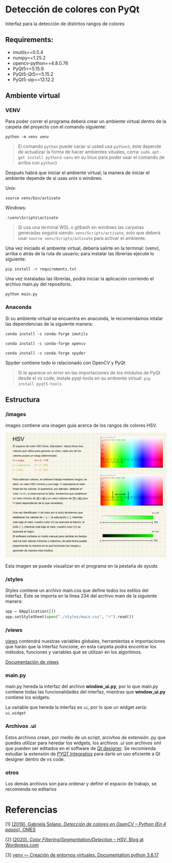 # Detección de colores con PyQt

Interfaz para la detección de distintos rangos de colores

## Requirements:

* imutils==0.5.4
* numpy==1.25.2
* opencv-python==4.8.0.76
* PyQt5==5.15.9
* PyQt5-Qt5==5.15.2
* PyQt5-sip==12.12.2

## Ambiente virtual

### VENV

Para poder correr el programa deberá crear un ambiente virtual dentro de la carpeta del proyecto con el comando siguiente:

```Shell
python -m venv venv
```

> El comando `python` puede variar si usted usa `python3`, éste depende de actualizar la forma de hacer ambientes vituales, corra: `sudo apt-get install python3-venv` en su linux para poder usar el comando de arriba con `python3`

Después habrá que iniciar el ambiente virtual; la manera de iniciar el ambiente depende de si usas unix o windows.

Unix:

```Shell
source venv/bin/activate
```

Windows:

```Shell
.\venv\Scripts\activate
```

> Si usa una terminal WSL o gitbash en windows las carpetas generadas seguirá siendo: `venv/Scripts/activate`, solo que deberá usar `source venv/Scripts/activate` para activar el ambiente.

Una vez iniciado el ambiente virtual, debería salirte en la terminal: (venv), arriba o atrás de la ruta de usuario; para instalar las librerías ejecute lo siguiente:

```Shell
pip install -r requirements.txt
```

Una vez instaladas las librerías, podrá iniciar la aplicación corriendo el archivo main.py del repositorio.

```Shell
python main.py
```
### Anaconda

Si su ambiente virtual se encuentra en anaconda, le recomendamos intalar las dependencias de la siguiente manera:

```Shell
conda install -c conda-forge imutils
```

```Shell
conda install -c conda-forge opencv
```

```Shell
conda install -c conda-forge spyder
```
Spyder contiene todo lo relacionado con OpenCV y PyQt

> Si le aparece un error en las importaciones de los módulos de PyQt desde el vs code, instale pyqt-tools en su ambiente virtual: `pip install pyqt5-tools`

## Estructura

### /images

images contiene una imagen guía acerca de los rangos de colores HSV.

![reference](./images/guide.JPG)

Esta imagen se puede visualizar en el programa en la pestaña de *ayuda*.

### /styles

Styles contiene un archivo main.css que define todos los estilos del interfaz. Éste se importa en la línea 234 del archivo main de la siguiente manera:

```Python
app = QApplication([])
app.setStyleSheet(open("./styles/main.css", "r").read())
```

### /views

[views](https://github.com/AlbertoNM/color_detection_PyQt/tree/main/views) contendrá nuestras variables globales, herramientas e importaciones que harán que la interfaz funcione, en esta carpeta podrá encontrar los métodos, funciones y variables que se utilizan en los algoritmos.

[Documentación de views](https://github.com/AlbertoNM/color_detection_PyQt/tree/main/views)

### main.py

main.py hereda la interfaz del archivo **window_ui.py**, por lo que main.py contiene todas las funcionalidades del interfaz, mientras que **window_ui.py** contiene los widgets.

La variable que hereda la interfaz es `ui`, por lo que un widget sería: `ui.widget`

### Archivos .ui

Estos archivos crean, por medio de un script, arcivhos de extensión .py que puedes utilizar para heredar los widgets, los archivos .ui son archivos xml que pueden ser editados en el software de [Qt designer](https://doc.qt.io/qt-6/qtdesigner-manual.html). Se recomienda estudiar la extensión de [PYQT Integratios](https://marketplace.visualstudio.com/items?itemName=zhoufeng.pyqt-integration) para darle un uso eficiente a Qt designer dentro de vs code.

### otros

Los demás archivos son para ordenar y definir el espacio de trabajo, se recomienda no editarlos


# Referencias

[1] [(2019). Gabriela Solano. *Detección de colores en OpenCV – Python (En 4 pasos)*. OMES](https://omes-va.com/deteccion-de-colores/)

[2] [(2020). *Color Filtering/Segmentation/Detection – HSV*. Blog at Wordpress.com](https://cvexplained.wordpress.com/2020/04/28/color-detection-hsv/)

[3] [venv — Creación de entornos virtuales. Documentation python 3.8.17](https://docs.python.org/es/3.8/library/venv.html)
